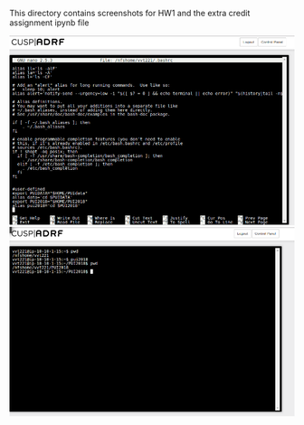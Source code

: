 This directory contains screenshots for HW1 and the extra credit assignment ipynb file

![Alt text](../HW1_vvt221/setting_alias_in_bash.png)
![Alt text](../HW1_vvt221/alias_in_action.png)
